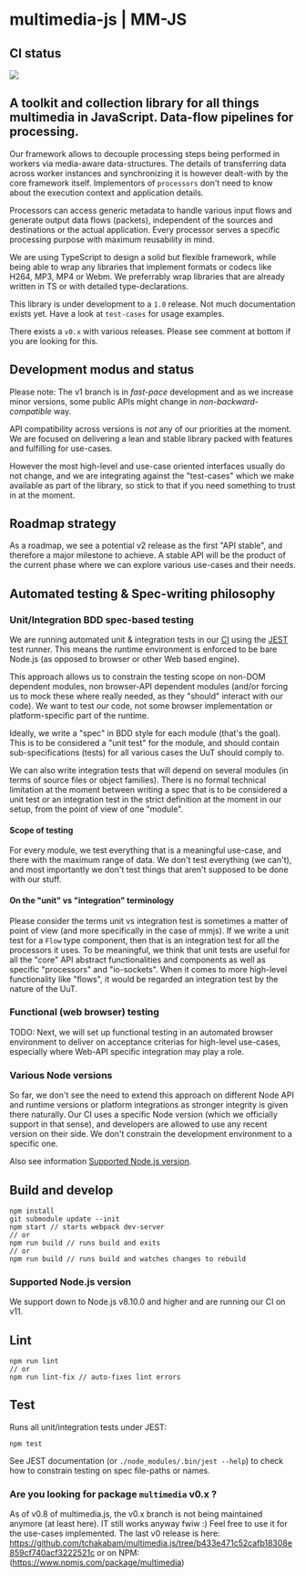 # multimedia-js | MM-JS 

## CI status

<a href="https://travis-ci.org/tchakabam/multimedia-js"><img src="https://api.travis-ci.org/tchakabam/multimedia-js.svg?branch=master"></a>

## A toolkit and collection library for all things multimedia in JavaScript. Data-flow pipelines for processing. 

Our framework allows to decouple processing steps being performed in workers via media-aware data-structures. The details of transferring data across worker instances and synchronizing it is however dealt-with by the core framework itself. Implementors of `processors` don't need to know about the execution context and application details.

Processors can access generic metadata to handle various input flows and generate output data flows (packets), independent of the sources and destinations or the actual application. Every processor serves a specific processing purpose with maximum reusability in mind.

We are using TypeScript to design a solid but flexible framework, while being able to wrap any libraries that implement formats or codecs like H264, MP3, MP4 or Webm. We preferrably wrap libraries that are already written in TS or with detailed type-declarations.

This library is under development to a `1.0` release. Not much documentation exists yet. Have a look at `test-cases` for usage examples.
 
There exists a `v0.x` with various releases. Please see comment at bottom if you are looking for this.

## Development modus and status

Please note: The v1 branch is in *fast-pace* development and as we increase minor versions, some public APIs might change in *non-backward-compatible* way.

API compatibility across versions is *not* any of our priorities at the moment. We are focused on delivering a lean and stable library packed with features and fulfilling for use-cases.

However the most high-level and use-case oriented interfaces usually do not change, and we are integrating against the "test-cases" which we make available as part of the library, so stick to that if you need something to trust in at the moment.

## Roadmap strategy

As a roadmap, we see a potential v2 release as the first "API stable", and therefore a major milestone to achieve. A stable API will be the product of the current phase where we can explore various use-cases and their needs.

## Automated testing & Spec-writing philosophy

### Unit/Integration BDD spec-based testing

We are running automated unit & integration tests in our [CI]("https://travis-ci.org/tchakabam/multimedia-js") using the [JEST](https://jestjs.io/") test runner. This means the runtime environment is enforced to be bare Node.js (as opposed to browser or other Web based engine). 

This approach allows us to constrain the testing scope on non-DOM dependent modules, non browser-API dependent modules (and/or forcing us to mock these where really needed, as they "should" interact with our code). We want to test *our* code, not some browser implementation or platform-specific part of the runtime. 

Ideally, we write a "spec" in BDD style for each module (that's the goal). This is to be considered a "unit test" for the module, and should contain sub-specifications (tests) for all various cases the UuT should comply to.

We can also write integration tests that will depend on several modules (in terms of source files or object families). There is no formal technical limitation at the moment between writing a spec that is to be considered a unit test or an integration test in the strict definition at the moment in our setup, from the point of view of one "module". 

#### Scope of testing

For every module, we test everything that is a meaningful use-case, and there with the maximum range of data. We don't test everything (we can't), and most importantly we don't test things that aren't supposed to be done with our stuff.

#### On the "unit" vs "integration" terminology

Please consider the terms unit vs integration test is sometimes a matter of point of view (and more specifically in the case of mmjs). If we write a unit test for a `Flow` type component, then that is an integration test for all the processors it uses. To be meaningful, we think that unit tests are useful for all the "core" API abstract functionalities and components as well as specific "processors" and "io-sockets". When it comes to more high-level functionality like "flows", it would be regarded an integration test by the nature of the UuT.

### Functional (web browser) testing

TODO: Next, we will set up functional testing in an automated browser environment to deliver on acceptance criterias for high-level use-cases, especially where Web-API specific integration may play a role. 

### Various Node versions

So far, we don't see the need to extend this approach on different Node API and runtime versions or platform integrations as stronger integrity is given there naturally. Our CI uses a specific Node version (which we officially support in that sense), and developers are allowed to use any recent version on their side. We don't constrain the development environment to a specific one. 

Also see information [Supported Node.js version](#supported-nodejs-version).

## Build and develop

```
npm install
git submodule update --init
npm start // starts webpack dev-server
// or
npm run build // runs build and exits
// or
npm run build // runs build and watches changes to rebuild
```

### Supported Node.js version

We support down to Node.js v8.10.0 and higher and are running our CI on v11.

## Lint
 
```
npm run lint
// or
npm run lint-fix // auto-fixes lint errors  
```

## Test

Runs all unit/integration tests under JEST:

```
npm test
```

See JEST documentation (or `./node_modules/.bin/jest --help`) to check how to constrain testing on spec file-paths or names.

### Are you looking for package `multimedia` v0.x ?

As of v0.8 of multimedia.js, the v0.x branch is not being maintained anymore (at least here). IT still works anyway fwiw :) Feel free to use it for the use-cases implemented. The last v0 release is here: https://github.com/tchakabam/multimedia.js/tree/b433e471c52cafb18308e859cf740acf3222521c or on NPM: (https://www.npmjs.com/package/multimedia)

